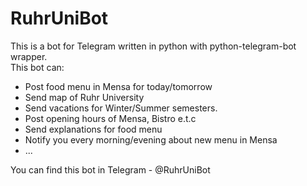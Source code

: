 # RuhrUniBot

This is a bot for Telegram written in python with python-telegram-bot wrapper.  
This bot can:   
- Post food menu in Mensa for today/tomorrow
- Send map of Ruhr University
- Send vacations for Winter/Summer semesters.
- Post opening hours of Mensa, Bistro e.t.c
- Send explanations for food menu
- Notify you every morning/evening about new menu in Mensa
- ...

You can find this bot in Telegram - @RuhrUniBot

